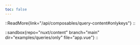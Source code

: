 ```yaml
---
toc: false
---
```


::ReadMore{link="/api/composables/query-content#onlykeys"}
::

::sandbox{repo="nuxt/content" branch="main" dir="examples/queries/only" file="app.vue"}
::
